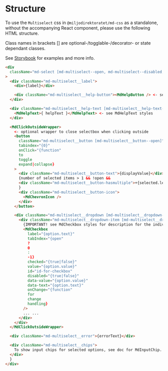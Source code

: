 # Structure

To use the `Multiselect` css in `@miljodirektoratet/md-css` as a standalone, without the accompanying React component, please use the following HTML structure.

Class names in brackets [] are optional-/togglable-/decorator- or state dependant classes.

See [Storybook](https://miljodir.github.io/md-components) for examples and more info.

```html
<div
  className="md-select [md-multiselect--open, md-multiselect--disabled, md-multiselect--error, md-multiselect--medium, md-multiselect--small]"
>
  <div className="md-multiselect__label">
    <div>{label}</div>

    <div className="md-multiselect__help-button"><MdHelpButton /> <- see MdHelpButton styles</div>
  </div>

  <div className="md-multiselect__help-text [md-multiselect__help-text--open]">
    <MdHelpText>{ helpText }</MdHelpText> <- see MdHelpText styles
  </div>

  <MdClickOutsideWrapper>
    <- optional wrapper to close selectbox when clicking outside
    <button
      className="md-multiselect__button [md-multiselect__button--open]"
      tabindex="{0}"
      onClick="{function"
      to
      toggle
      expand|collapse}
    >
      <div className="md-multiselect__button-text">{displayValue}</div>
      {number of selected items > 1 && !open &&
      <div className="md-multiselect__button-hasmultiple">+{selected.length - 1}</div>
      }
      <div className="md-multiselect__button-icon">
        <MdChevronIcon />
      </div>
    </button>

    <div className="md-multiselect__dropdown [md-multiselect__dropdown--open]">
      <div className="md-multiselect__dropdown-item [md-multiselect__dropdown-item--selected]">
        {IMPORTANT! see MdCheckbox styles for description for the individual checkboxes}
        <MdCheckbox
          label="{option.text}"
          tabIndex="{open"
          ?
          0
          :
          -1}
          checked="{true|false}"
          value="{option.value}"
          id="id-for-checkbox"
          disabled="{true|false}"
          data-value="{option.value}"
          data-text="{option.text}"
          onChange="{function"
          for
          change
          handling}
        />
        ... ...
      </div>
    </div>
  </MdClickOutsideWrapper>

  <div className="md-multiselect__error">{errorText}</div>

  <div className="md-multiselect__chips">
    To show input chips for selected options, see doc for MdInputChip. These can be listed here.
  </div>
  }
</div>
```
